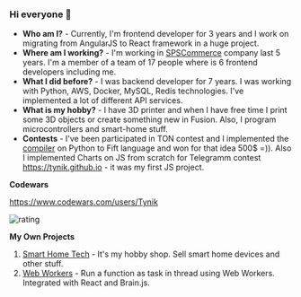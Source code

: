 ### Hi everyone 👋

- **Who am I?** - Currently, I'm frontend developer for 3 years and I work on migrating from AngularJS to React framework in a huge project.
- **Where am I working?** - I'm working in [SPSCommerce](https://www.spscommerce.com/) company last 5 years. I'm a member of a team of 17 people where is 6 frontend developers including me.
- **What I did before?** - I was backend developer for 7 years. I was working with Python, AWS, Docker, MySQL, Redis technologies. I've implemented a lot of different API services.
- **What is my hobby?** - I have 3D printer and when I have free time I print some 3D objects or create something new in Fusion. Also, I program microcontrollers and smart-home stuff.
- **Contests** - I've been participated in TON contest and I implemented the [compiler](https://github.com/Tynik/python-fift) on Python to Fift language and won for that idea 500$ =)). Also I implemented Charts on JS from scratch for Telegramm contest https://tynik.github.io - it was my first JS project.

**Codewars**

https://www.codewars.com/users/Tynik

![rating](https://www.codewars.com/users/Tynik/badges/micro)

**My Own Projects**

1. [Smart Home Tech](https://smart-home-tech.com.ua) - It's my hobby shop. Sell smart home devices and other stuff.
1. [Web Workers](https://github.com/Tynik/web-workers) - Run a function as task in thread using Web Workers. Integrated with React and Brain.js.
